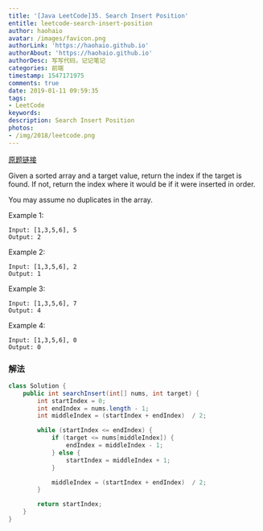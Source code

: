```yaml
---
title: '[Java LeetCode]35. Search Insert Position'
entitle: leetcode-search-insert-position
author: haohaio
avatar: /images/favicon.png
authorLink: 'https://haohaio.github.io'
authorAbout: 'https://haohaio.github.io'
authorDesc: 写写代码，记记笔记
categories: 前端
timestamp: 1547171975
comments: true
date: 2019-01-11 09:59:35
tags:
- LeetCode
keywords:
description: Search Insert Position
photos:
- /img/2018/leetcode.png
---
```


[原题链接](https://leetcode.com/problems/search-insert-position/)

Given a sorted array and a target value, return the index if the target is found. If not, return the index where it would be if it were inserted in order.

You may assume no duplicates in the array.

Example 1:

```code
Input: [1,3,5,6], 5
Output: 2
```

Example 2:

```code
Input: [1,3,5,6], 2
Output: 1
```

Example 3:

```code
Input: [1,3,5,6], 7
Output: 4
```

Example 4:

```code
Input: [1,3,5,6], 0
Output: 0
```

### 解法

```java
class Solution {
    public int searchInsert(int[] nums, int target) {
        int startIndex = 0;
        int endIndex = nums.length - 1;
        int middleIndex = (startIndex + endIndex)  / 2;

        while (startIndex <= endIndex) {
            if (target <= nums[middleIndex]) {
                endIndex = middleIndex - 1;
            } else {
                startIndex = middleIndex + 1;
            }

            middleIndex = (startIndex + endIndex)  / 2;
        }

        return startIndex;
    }
}
```